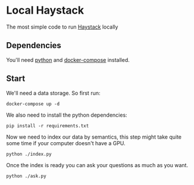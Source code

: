 # Local Haystack

The most simple code to run [Haystack](https://github.com/deepset-ai/haystack) locally

## Dependencies

You'll need [python](https://www.python.org/) and [docker-compose](https://docs.docker.com/compose/install/) installed.

## Start

We'll need a data storage. So first run:

```shell
docker-compose up -d
```

We also need to install the python dependencies:

```shell
pip install -r requirements.txt
```

Now we need to index our data by semantics, this step might take quite some time if your computer doesn't have a GPU.

```shell
python ./index.py
```

Once the index is ready you can ask your questions as much as you want.

```shell
python ./ask.py
```
